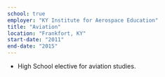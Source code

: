 ```yaml
---
school: true
employer: "KY Institute for Aerospace Education"
title: "Aviation"
location: "Frankfort, KY"
start-date: "2011"
end-date: "2015"
---
```


- High School elective for aviation studies.